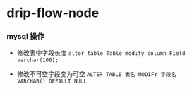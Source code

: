 # drip-flow-node


### mysql 操作

* 修改表中字段长度
<code>alter table Table modify column Field varchar(100);</code>

* 修改不可空字段变为可空
<code>ALTER TABLE 表名 MODIFY 字段名 VARCHAR() DEFAULT NULL</code>
